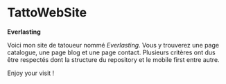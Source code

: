 # TattoWebSite
**Everlasting**

Voici mon site de tatoueur nommé _Everlasting_.
Vous y trouverez une page catalogue, une page blog et une page contact.
Plusieurs critères ont dus être respectés dont la structure du repository et le mobile first entre autre.

Enjoy your visit !

